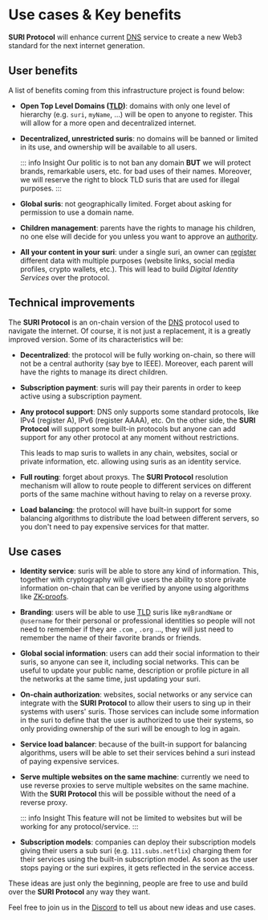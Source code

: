 # Use cases & Key benefits

**SURI Protocol** will enhance current [DNS](https://en.wikipedia.org/wiki/Domain_Name_System) service to create a new
Web3 standard for the next internet generation.

## User benefits

A list of benefits coming from this infrastructure project is found below:

- **Open Top Level Domains ([TLD](https://en.wikipedia.org/wiki/Top-level_domain))**: domains with only one level of
  hierarchy (e.g. `suri`, `myName`, ...) will be open to anyone to register. This will allow for a more open and
  decentralized internet.

- **Decentralized, unrestricted suris**: no domains will be banned or limited in its use, and ownership will be
  available to all users.

  ::: info Insight
  Our politic is to not ban any domain **BUT** we will protect brands, remarkable users, etc. for bad uses of their
  names. Moreover, we will reserve the right to block TLD suris that are used for illegal purposes.
  :::

- **Global suris**: not geographically limited. Forget about asking for permission to use a domain name.

- **Children management**: parents have the rights to manage his children, no one else will decide for you unless you
  want to approve an [authority](/en/protocol/authorities/).

- **All your content in your suri**: under a single suri, an owner can [register](/en/protocol/records/) different
  data with multiple purposes (website links, social media profiles, crypto wallets, etc.). This will lead to build
  _Digital Identity Services_ over the protocol.

## Technical improvements

The **SURI Protocol** is an on-chain version of the [DNS](https://en.wikipedia.org/wiki/Domain_Name_System) protocol
used to navigate the internet. Of course, it is not just a replacement, it is a greatly improved version. Some of its
characteristics will be:

- **Decentralized**: the protocol will be fully working on-chain, so there will not be a central authority (say bye to
  IEEE). Moreover, each parent will have the rights to manage its direct children.

- **Subscription payment**: suris will pay their parents in order to keep active using a subscription payment.

- **Any protocol support**: DNS only supports some standard protocols, like IPv4 (register A), IPv6 (register AAAA),
  etc. On the other side, the **SURI Protocol** will support some built-in protocols but anyone can add support for any
  other protocol at any moment without restrictions.

  This leads to map suris to wallets in any chain, websites, social or private information, etc. allowing using suris as
  an identity service.

- **Full routing**: forget about proxys. The **SURI Protocol** resolution mechanism will allow to route people
  to different services on different ports of the same machine without having to relay on a reverse proxy.

- **Load balancing**: the protocol will have built-in support for some balancing algorithms to distribute the load
  between different servers, so you don't need to pay expensive services for that matter.

## Use cases

- **Identity service**: suris will be able to store any kind of information. This, together with cryptography will give
  users the ability to store private information on-chain that can be verified by anyone using algorithms like
  [ZK-proofs](https://en.wikipedia.org/wiki/Zero-knowledge_proof).

- **Branding**: users will be able to use [TLD](https://en.wikipedia.org/wiki/Top-level_domain) suris like `myBrandName`
  or `@username` for their personal or professional identities so people will not need to remember if they are `.com`
  , `.org` ..., they will just need to remember the name of their favorite brands or friends.

- **Global social information**: users can add their social information to their suris, so anyone can see it, including
  social networks. This can be useful to update your public name, description or profile picture in all the networks at
  the same time, just updating your suri.

- **On-chain authorization**: websites, social networks or any service can integrate with the **SURI Protocol** to allow
  their users to sing up in their systems with users' suris. Those services can include some information in the suri
  to define that the user is authorized to use their systems, so only providing ownership of the suri will be enough to
  log in again.

- **Service load balancer**: because of the built-in support for balancing algorithms, users will be able to set their
  services behind a suri instead of paying expensive services.

- **Serve multiple websites on the same machine**: currently we need to use reverse proxies to serve multiple websites
  on the same machine. With the **SURI Protocol** this will be possible without the need of a reverse proxy.

  ::: info Insight
  This feature will not be limited to websites but will be working for any protocol/service.
  :::

- **Subscription models**: companies can deploy their subscription models giving their users a sub suri (e.g.
  `111.subs.netflix`) charging them for their services using the built-in subscription model. As soon as the user stops
  paying or the suri expires, it gets reflected in the service access.

These ideas are just only the beginning, people are free to use and build over the **SURI Protocol** any way they want.

Feel free to join us in the [Discord](https://discord.gg/CtzA2kPdA7) to tell us about new ideas and use cases.